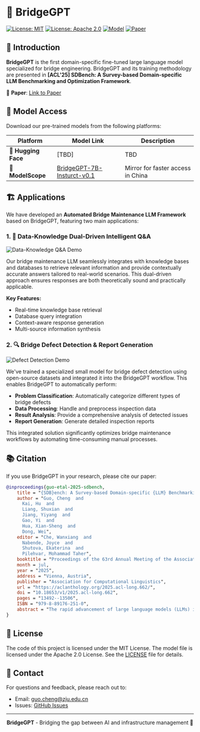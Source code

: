 # 🌉 BridgeGPT

[![License: MIT](https://img.shields.io/badge/Code-MIT-yellow.svg)](https://opensource.org/licenses/MIT)
[![License: Apache 2.0](https://img.shields.io/badge/Model-Apache%202.0-green.svg)](https://www.apache.org/licenses/LICENSE-2.0)
[![Model](https://img.shields.io/badge/Model-BridgeGPT-blue)](https://github.com/guocheng519/BridgeGPT)
[![Paper](https://img.shields.io/badge/Paper-ACL'25-red)](https://aclanthology.org/2025.acl-long.662.pdf)

## 📖 Introduction

**BridgeGPT** is the first domain-specific fine-tuned large language model specialized for bridge engineering. BridgeGPT and its training methodology are presented in **[ACL'25] SDBench: A Survey-based Domain-specific LLM Benchmarking and Optimization Framework**.

📄 **Paper**: [Link to Paper](https://aclanthology.org/2025.acl-long.662.pdf)

## 🚀 Model Access

Download our pre-trained models from the following platforms:

| Platform | Model Link | Description |
|----------|------------|-------------|
| 🤗 **Hugging Face** | [TBD] | TBD |
| 🔧 **ModelScope** | [BridgeGPT-7B-Insturct-v0.1](https://www.modelscope.cn/models/citrus519/BridgeGPT-7B-Instruct-v0.1) | Mirror for faster access in China |

## 🏗️ Applications

We have developed an **Automated Bridge Maintenance LLM Framework** based on BridgeGPT, featuring two main applications:

### 1. 🤖 Data-Knowledge Dual-Driven Intelligent Q&A

![Data-Knowledge Q&A Demo](/BridgeGPT_QA_demo.gif)

Our bridge maintenance LLM seamlessly integrates with knowledge bases and databases to retrieve relevant information and provide contextually accurate answers tailored to real-world scenarios. This dual-driven approach ensures responses are both theoretically sound and practically applicable.

**Key Features:**
- Real-time knowledge base retrieval
- Database query integration
- Context-aware response generation
- Multi-source information synthesis

### 2. 🔍 Bridge Defect Detection & Report Generation

![Defect Detection Demo](/BridgeGPT_M_demo.gif)

We've trained a specialized small model for bridge defect detection using open-source datasets and integrated it into the BridgeGPT workflow. This enables BridgeGPT to automatically perform:

- **Problem Classification**: Automatically categorize different types of bridge defects
- **Data Processing**: Handle and preprocess inspection data
- **Result Analysis**: Provide a comprehensive analysis of detected issues
- **Report Generation**: Generate detailed inspection reports

This integrated solution significantly optimizes bridge maintenance workflows by automating time-consuming manual processes.


## 📚 Citation

If you use BridgeGPT in your research, please cite our paper:

```bibtex
@inproceedings{guo-etal-2025-sdbench,
    title = "{SDB}ench: A Survey-based Domain-specific {LLM} Benchmarking and Optimization Framework",
    author = "Guo, Cheng  and
      Kai, Hu  and
      Liang, Shuxian  and
      Jiang, Yiyang  and
      Gao, Yi  and
      Hua, Xian-Sheng  and
      Dong, Wei",
    editor = "Che, Wanxiang  and
      Nabende, Joyce  and
      Shutova, Ekaterina  and
      Pilehvar, Mohammad Taher",
    booktitle = "Proceedings of the 63rd Annual Meeting of the Association for Computational Linguistics (Volume 1: Long Papers)",
    month = jul,
    year = "2025",
    address = "Vienna, Austria",
    publisher = "Association for Computational Linguistics",
    url = "https://aclanthology.org/2025.acl-long.662/",
    doi = "10.18653/v1/2025.acl-long.662",
    pages = "13492--13506",
    ISBN = "979-8-89176-251-0",
    abstract = "The rapid advancement of large language models (LLMs) in recent years has made it feasible to establish domain-specific LLMs for specialized fields. However, in practical development, acquiring domain-specific knowledge often requires a significant amount of professional expert manpower. Moreover, even when domain-specific data is available, the lack of a unified methodology for benchmark dataset establishment often results in uneven data distribution. This imbalance can lead to an inaccurate assessment of the true model capabilities during the evaluation of domain-specific LLMs. To address these challenges, we introduce **SDBench**, a generic framework for generating evaluation datasets for domain-specific LLMs. This method is also applicable for establishing the LLM instruction datasets. It significantly reduces the reliance on expert manpower while ensuring that the collected data is uniformly distributed. To validate the effectiveness of this framework, we also present the **BridgeBench**, a novel benchmark for bridge engineering knowledge, and the **BridgeGPT**, the first LLM specialized in bridge engineering, which can solve bridge engineering tasks."
}
```


## 📄 License

The code of this project is licensed under the MIT License.
The model file is licensed under the Apache 2.0 License. 
See the [LICENSE](LICENSE) file for details.

## 📧 Contact

For questions and feedback, please reach out to:
- Email: guo.cheng@zju.edu.cn
- Issues: [GitHub Issues](https://github.com/guocheng519/BridgeGPT/issues)

---

<p align="center">
  <b>BridgeGPT</b> - Bridging the gap between AI and infrastructure management 🌉
</p>
